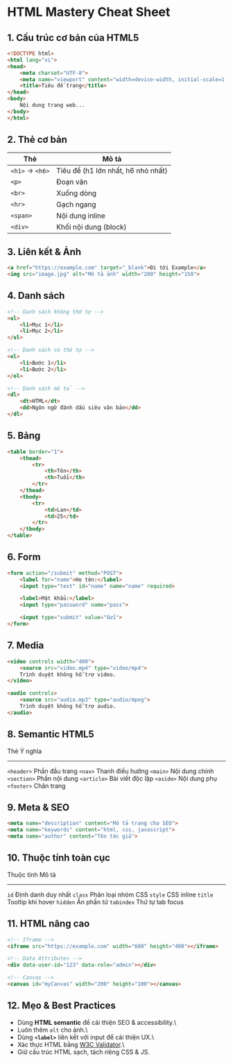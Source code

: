 # HTML Mastery Cheat Sheet

## 1. Cấu trúc cơ bản của HTML5

``` html
<!DOCTYPE html>
<html lang="vi">
<head>
    <meta charset="UTF-8">
    <meta name="viewport" content="width=device-width, initial-scale=1.0">
    <title>Tiêu đề trang</title>
</head>
<body>
    Nội dung trang web...
</body>
</html>
```

## 2. Thẻ cơ bản

| Thẻ             | Mô tả                              |
| --------------- | ---------------------------------- |
| `<h1>` → `<h6>` | Tiêu đề (h1 lớn nhất, h6 nhỏ nhất) |
| `<p>`           | Đoạn văn                           |
| `<br>`          | Xuống dòng                         |
| `<hr>`          | Gạch ngang                         |
| `<span>`        | Nội dung inline                    |
| `<div>`         | Khối nội dung (block)              |


## 3. Liên kết & Ảnh

``` html
<a href="https://example.com" target="_blank">Đi tới Example</a>
<img src="image.jpg" alt="Mô tả ảnh" width="200" height="150">
```

## 4. Danh sách

``` html
<!-- Danh sách không thứ tự -->
<ul>
    <li>Mục 1</li>
    <li>Mục 2</li>
</ul>

<!-- Danh sách có thứ tự -->
<ol>
    <li>Bước 1</li>
    <li>Bước 2</li>
</ol>

<!-- Danh sách mô tả -->
<dl>
    <dt>HTML</dt>
    <dd>Ngôn ngữ đánh dấu siêu văn bản</dd>
</dl>
```

## 5. Bảng

``` html
<table border="1">
    <thead>
        <tr>
            <th>Tên</th>
            <th>Tuổi</th>
        </tr>
    </thead>
    <tbody>
        <tr>
            <td>Lan</td>
            <td>25</td>
        </tr>
    </tbody>
</table>
```

## 6. Form

``` html
<form action="/submit" method="POST">
    <label for="name">Họ tên:</label>
    <input type="text" id="name" name="name" required>

    <label>Mật khẩu:</label>
    <input type="password" name="pass">

    <input type="submit" value="Gửi">
</form>
```

## 7. Media

``` html
<video controls width="400">
    <source src="video.mp4" type="video/mp4">
    Trình duyệt không hỗ trợ video.
</video>

<audio controls>
    <source src="audio.mp3" type="audio/mpeg">
    Trình duyệt không hỗ trợ audio.
</audio>
```

## 8. Semantic HTML5

  Thẻ           Ý nghĩa
  ------------- ------------------
  `<header>`    Phần đầu trang
  `<nav>`       Thanh điều hướng
  `<main>`      Nội dung chính
  `<section>`   Phần nội dung
  `<article>`   Bài viết độc lập
  `<aside>`     Nội dung phụ
  `<footer>`    Chân trang

## 9. Meta & SEO

``` html
<meta name="description" content="Mô tả trang cho SEO">
<meta name="keywords" content="html, css, javascript">
<meta name="author" content="Tên tác giả">
```

## 10. Thuộc tính toàn cục

  Thuộc tính   Mô tả
  ------------ --------------------
  `id`         Định danh duy nhất
  `class`      Phân loại nhóm CSS
  `style`      CSS inline
  `title`      Tooltip khi hover
  `hidden`     Ẩn phần tử
  `tabindex`   Thứ tự tab focus

## 11. HTML nâng cao

``` html
<!-- Iframe -->
<iframe src="https://example.com" width="600" height="400"></iframe>

<!-- Data Attributes -->
<div data-user-id="123" data-role="admin"></div>

<!-- Canvas -->
<canvas id="myCanvas" width="200" height="100"></canvas>
```

## 12. Mẹo & Best Practices

-   Dùng **HTML semantic** để cải thiện SEO & accessibility.\
-   Luôn thêm `alt` cho ảnh.\
-   Dùng **`<label>`** liên kết với input để cải thiện UX.\
-   Xác thực HTML bằng [W3C Validator](https://validator.w3.org/).\
-   Giữ cấu trúc HTML sạch, tách riêng CSS & JS.
